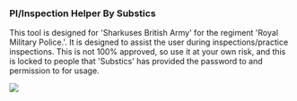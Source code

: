 ### PI/Inspection Helper By Substics

This tool is designed for 'Sharkuses British Army' for the regiment 'Royal Military Police.'. It is designed to assist the user during inspections/practice inspections. This is not 100% approved, so use it at your own risk, and this is locked to people that 'Substics' has provided the password to and permission to for usage.

![](https://tr.rbxcdn.com/180DAY-a104224de23eaa99753fc4c347732050/150/150/Image/Webp/noFilter)
